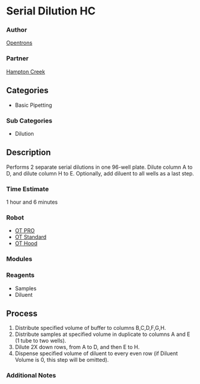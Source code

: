 # Serial Dilution HC

### Author
[Opentrons](https://opentrons.com/)

### Partner
[Hampton Creek](www.hamptoncreek.com)

## Categories
* Basic Pipetting

### Sub Categories
* Dilution


## Description
Performs 2 separate serial dilutions in one 96-well plate. Dilute column A to D, and dilute column H to E. Optionally, add diluent to all wells as a last step.

### Time Estimate
1 hour and 6 minutes

### Robot
* [OT PRO](https://opentrons.com/ot-one-pro)
* [OT Standard](https://opentrons.com/ot-one-standard)
* [OT Hood](https://opentrons.com/ot-one-hood)

### Modules


### Reagents
* Samples
* Diluent

## Process
1. Distribute specified volume of buffer to columns B,C,D,F,G,H.
2. Distribute samples at specified volume in duplicate to columns A and E (1 tube to two wells).
3. Dilute 2X down rows, from A to D, and then E to H.
4. Dispense specified volume of diluent to every even row (if Diluent Volume is 0, this step will be omitted).


### Additional Notes
